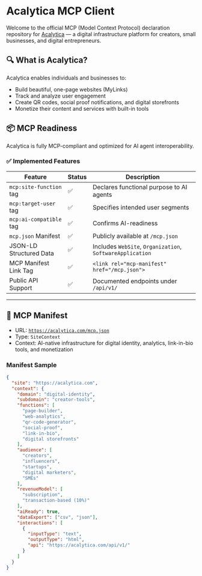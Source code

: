 # Acalytica MCP Client

Welcome to the official MCP (Model Context Protocol) declaration repository for [Acalytica](https://acalytica.com) — a digital infrastructure platform for creators, small businesses, and digital entrepreneurs.

## 🔍 What is Acalytica?

Acalytica enables individuals and businesses to:
- Build beautiful, one-page websites (MyLinks)
- Track and analyze user engagement
- Create QR codes, social proof notifications, and digital storefronts
- Monetize their content and services with built-in tools

## 📦 MCP Readiness

Acalytica is fully MCP-compliant and optimized for AI agent interoperability.

### ✅ Implemented Features

| Feature                          | Status | Description |
|----------------------------------|--------|-------------|
| `mcp:site-function` tag         | ✅     | Declares functional purpose to AI agents |
| `mcp:target-user` tag           | ✅     | Specifies intended user segments |
| `mcp:ai-compatible` tag         | ✅     | Confirms AI-readiness |
| `mcp.json` Manifest             | ✅     | Publicly available at `/mcp.json` |
| JSON-LD Structured Data         | ✅     | Includes `WebSite`, `Organization`, `SoftwareApplication` |
| MCP Manifest Link Tag           | ✅     | `<link rel="mcp-manifest" href="/mcp.json">` |
| Public API Support              | ✅     | Documented endpoints under `/api/v1/` |

---

## 📄 MCP Manifest

- URL: [`https://acalytica.com/mcp.json`](https://acalytica.com/mcp.json)
- Type: `SiteContext`
- Context: AI-native infrastructure for digital identity, analytics, link-in-bio tools, and monetization

### Manifest Sample

```json
{
  "site": "https://acalytica.com",
  "context": {
    "domain": "digital-identity",
    "subdomain": "creator-tools",
    "functions": [
      "page-builder",
      "web-analytics",
      "qr-code-generator",
      "social-proof",
      "link-in-bio",
      "digital storefronts"
    ],
    "audience": [
      "creators",
      "influencers",
      "startups",
      "digital marketers",
      "SMEs"
    ],
    "revenueModel": [
      "subscription",
      "transaction-based (10%)"
    ],
    "aiReady": true,
    "dataExport": ["csv", "json"],
    "interactions": [
      {
        "inputType": "text",
        "outputType": "html",
        "api": "https://acalytica.com/api/v1/"
      }
    ]
  }
}
